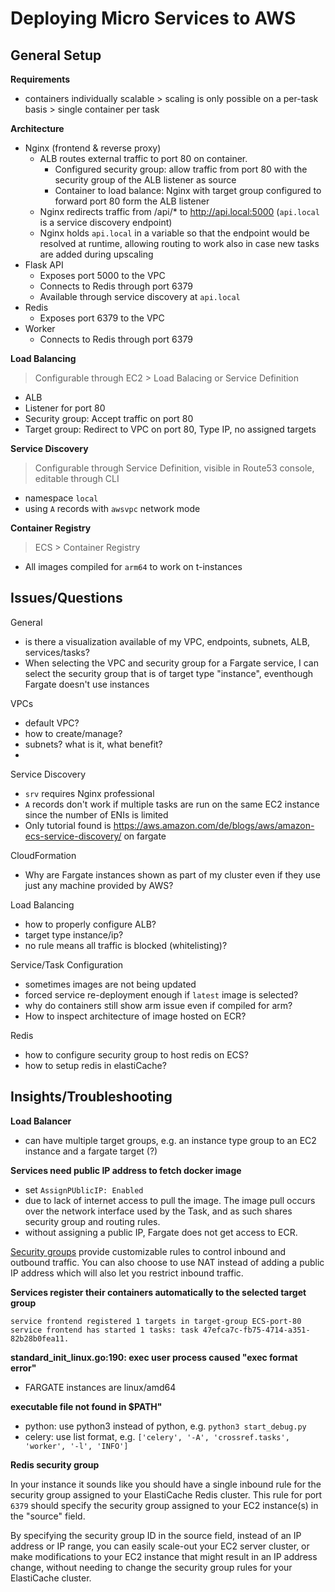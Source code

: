 # Deploying Micro Services to AWS





## General Setup

**Requirements**

- containers individually scalable > scaling is only possible on a per-task basis > single container per task

**Architecture**

- Nginx (frontend & reverse proxy)
  - ALB routes external traffic to port 80 on container. 
    - Configured security group: allow traffic from port 80 with the security group of the ALB listener as source
    - Container to load balance: Nginx with target group configured to forward port 80 form the ALB listener
  - Nginx redirects traffic from /api/* to http://api.local:5000 (`api.local` is a service discovery endpoint)
  - Nginx holds `api.local` in a variable so that the endpoint would be resolved at runtime, allowing routing to work also in case new tasks are added during upscaling
- Flask API
  - Exposes port 5000 to the VPC
  - Connects to Redis through port 6379
  - Available through service discovery at `api.local`
- Redis
  - Exposes port 6379 to the VPC
- Worker
  - Connects to Redis through port 6379



**Load Balancing**

> Configurable through EC2 > Load Balacing or Service Definition

- ALB
- Listener for port 80
- Security group: Accept traffic on port 80
- Target group: Redirect to VPC on port 80, Type IP, no assigned targets



**Service Discovery**

> Configurable through Service Definition, visible in Route53 console, editable through CLI

- namespace `local`
- using `A` records with `awsvpc` network mode



**Container Registry**

> ECS > Container Registry

- All images compiled for `arm64` to work on t-instances









## Issues/Questions





General

- is there a visualization available of my VPC, endpoints, subnets, ALB, services/tasks?
- When selecting the VPC and security group for a Fargate service, I can select the security group that is of target type "instance", eventhough Fargate doesn't use instances





VPCs

- default VPC?
- how to create/manage?
- subnets? what is it, what benefit?
- 



Service Discovery

- `srv` requires Nginx professional
- `A` records don't work if multiple tasks are run on the same EC2 instance since the number of ENIs is limited
- Only tutorial found is https://aws.amazon.com/de/blogs/aws/amazon-ecs-service-discovery/ on fargate



CloudFormation

- Why are Fargate instances shown as part of my cluster even if they use just any machine provided by AWS?



Load Balancing

- how to properly configure ALB?
- target type instance/ip?
- no rule means all traffic is blocked (whitelisting)?



Service/Task Configuration

- sometimes images are not being updated
- forced service re-deployment enough if `latest` image is selected?
- why do containers still show arm issue even if compiled for arm?
- How to inspect architecture of image hosted on ECR?



Redis

- how to configure security group to host redis on ECS?
- how to setup redis in elastiCache?





## Insights/Troubleshooting



**Load Balancer**

- can have multiple target groups, e.g. an instance type group to an EC2 instance and a fargate target (?)



**Services need public IP address to fetch docker image**

- set `AssignPUblicIP: Enabled`
- due to lack of internet access to pull the image. The image pull occurs  over the network interface used by the Task, and as such shares security group and routing rules.
- without assigning a public IP, Fargate does not get access to ECR.

[Security groups](http://docs.aws.amazon.com/AmazonVPC/latest/UserGuide/VPC_SecurityGroups.html) provide customizable rules to control inbound and outbound traffic.   You can also choose to use NAT instead of adding a public IP address  which will also let you restrict inbound traffic.



**Services register their containers automatically to the selected target group**

```
service frontend registered 1 targets in target-group ECS-port-80
service frontend has started 1 tasks: task 47efca7c-fb75-4714-a351-82b28b0fea11.
```

**standard_init_linux.go:190: exec user process caused "exec format error"**

- FARGATE instances are linux/amd64



 **executable file not found in $PATH"**

- python: use python3 instead of python, e.g. `python3 start_debug.py`
- celery: use list format, e.g. `['celery', '-A', 'crossref.tasks', 'worker', '-l', 'INFO']`



**Redis security group**

In your instance it sounds like you should have a single inbound rule for the security group assigned to your ElastiCache Redis cluster. This rule for port `6379` should specify the security group assigned to your EC2 instance(s) in the "source" field. 

By specifying the security group ID in the source field, instead of  an IP address or IP range, you can easily scale-out your EC2 server  cluster, or make modifications to your EC2 instance that might result in an IP address change, without needing to change the security group  rules for your ElastiCache cluster.


